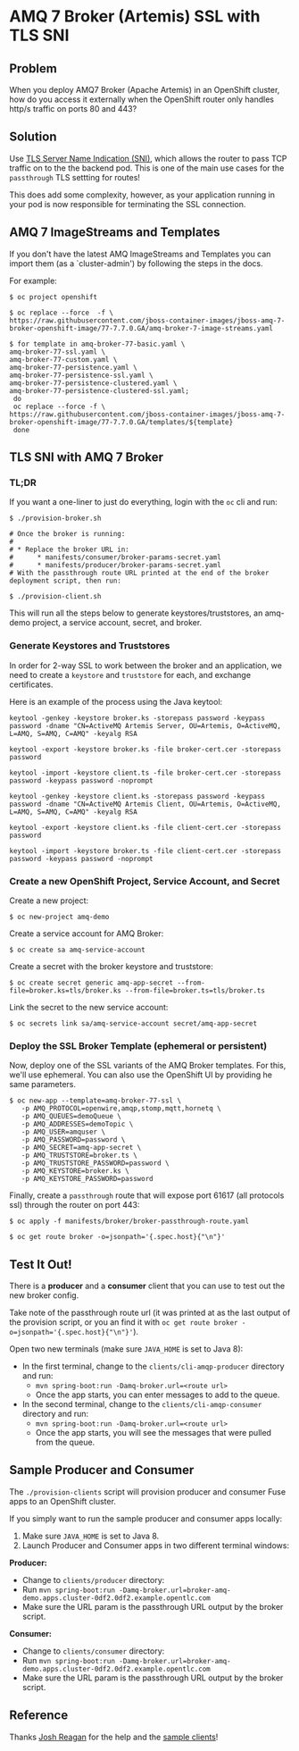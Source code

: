 # AMQ 7 Broker (Artemis) SSL with TLS SNI

## Problem

When you deploy AMQ7 Broker (Apache Artemis) in an OpenShift cluster, how do you access it externally when the OpenShift router only handles http/s traffic on ports 80 and 443?

## Solution

Use [TLS Server Name Indication (SNI)](https://en.wikipedia.org/wiki/Server_Name_Indication), which allows the router to pass TCP traffic on to the the backend pod.  This is one of the main use cases for the `passthrough` TLS settting for routes!

This does add some complexity, however, as your application running in your pod is now responsible for terminating the SSL connection.

## AMQ 7 ImageStreams and Templates

If you don't have the latest AMQ ImageStreams and Templates you can import them (as a `cluster-admin') by following the steps in the docs.

For example:

```
$ oc project openshift

$ oc replace --force  -f \
https://raw.githubusercontent.com/jboss-container-images/jboss-amq-7-broker-openshift-image/77-7.7.0.GA/amq-broker-7-image-streams.yaml

$ for template in amq-broker-77-basic.yaml \
amq-broker-77-ssl.yaml \
amq-broker-77-custom.yaml \
amq-broker-77-persistence.yaml \
amq-broker-77-persistence-ssl.yaml \
amq-broker-77-persistence-clustered.yaml \
amq-broker-77-persistence-clustered-ssl.yaml;
 do
 oc replace --force -f \
https://raw.githubusercontent.com/jboss-container-images/jboss-amq-7-broker-openshift-image/77-7.7.0.GA/templates/${template}
 done
```

## TLS SNI with AMQ 7 Broker

### TL;DR

If you want a one-liner to just do everything, login with the `oc` cli and run:

```
$ ./provision-broker.sh

# Once the broker is running:
# 
# * Replace the broker URL in:
#      * manifests/consumer/broker-params-secret.yaml
#      * manifests/producer/broker-params-secret.yaml
# With the passthrough route URL printed at the end of the broker deployment script, then run:

$ ./provision-client.sh
```

This will run all the steps below to generate keystores/truststores, an amq-demo project, a service account, secret, and broker.

### Generate Keystores and Truststores

In order for 2-way SSL to work between the broker and an application, we need to create a `keystore` and `truststore` for each, and exchange certificates.

Here is an example of the process using the Java keytool:

```
keytool -genkey -keystore broker.ks -storepass password -keypass password -dname "CN=ActiveMQ Artemis Server, OU=Artemis, O=ActiveMQ, L=AMQ, S=AMQ, C=AMQ" -keyalg RSA

keytool -export -keystore broker.ks -file broker-cert.cer -storepass password

keytool -import -keystore client.ts -file broker-cert.cer -storepass password -keypass password -noprompt

keytool -genkey -keystore client.ks -storepass password -keypass password -dname "CN=ActiveMQ Artemis Client, OU=Artemis, O=ActiveMQ, L=AMQ, S=AMQ, C=AMQ" -keyalg RSA

keytool -export -keystore client.ks -file client-cert.cer -storepass password

keytool -import -keystore broker.ts -file client-cert.cer -storepass password -keypass password -noprompt
```

### Create a new OpenShift Project, Service Account, and Secret

Create a new project:

```
$ oc new-project amq-demo
```

Create a service account for AMQ Broker:

```
$ oc create sa amq-service-account
```

Create a secret with the broker keystore and truststore:

```
$ oc create secret generic amq-app-secret --from-file=broker.ks=tls/broker.ks --from-file=broker.ts=tls/broker.ts
```

Link the secret to the new service account:

```
$ oc secrets link sa/amq-service-account secret/amq-app-secret
```

### Deploy the SSL Broker Template (ephemeral or persistent)

Now, deploy one of the SSL variants of the AMQ Broker templates.  For this, we'll use ephemeral.  You can also use the OpenShift UI by providing he same parameters.

```
$ oc new-app --template=amq-broker-77-ssl \
   -p AMQ_PROTOCOL=openwire,amqp,stomp,mqtt,hornetq \
   -p AMQ_QUEUES=demoQueue \
   -p AMQ_ADDRESSES=demoTopic \
   -p AMQ_USER=amquser \
   -p AMQ_PASSWORD=password \
   -p AMQ_SECRET=amq-app-secret \
   -p AMQ_TRUSTSTORE=broker.ts \
   -p AMQ_TRUSTSTORE_PASSWORD=password \
   -p AMQ_KEYSTORE=broker.ks \
   -p AMQ_KEYSTORE_PASSWORD=password
```

Finally, create a `passthrough` route that will expose port 61617 (all protocols ssl) through the router on port 443:

```
$ oc apply -f manifests/broker/broker-passthrough-route.yaml

$ oc get route broker -o=jsonpath='{.spec.host}{"\n"}'
```

## Test It Out!

There is a **producer** and a **consumer** client that you can use to test out the new broker config.

Take note of the passthrough route url (it was printed at as the last output of the provision script, or you an find it with `oc get route broker -o=jsonpath='{.spec.host}{"\n"}'`).

Open two new terminals (make sure `JAVA_HOME` is set to Java 8):
* In the first terminal, change to the `clients/cli-amqp-producer` directory and run:
    * `mvn spring-boot:run -Damq-broker.url=<route url>`
    * Once the app starts, you can enter messages to add to the queue.
* In the second terminal, change to the `clients/cli-amqp-consumer` directory and run:
    * `mvn spring-boot:run -Damq-broker.url=<route url>`
    * Once the app starts, you will see the messages that were pulled from the queue.

## Sample Producer and Consumer

The `./provision-clients` script will provision producer and consumer Fuse apps to an  OpenShift cluster.

If you simply want to run the sample producer and consumer apps locally:

1. Make sure `JAVA_HOME` is set to Java 8.
2. Launch Producer and Consumer apps in two different terminal windows:

**Producer:**
* Change to `clients/producer` directory:
* Run `mvn spring-boot:run -Damq-broker.url=broker-amq-demo.apps.cluster-0df2.0df2.example.opentlc.com`
* Make sure the URL param is the passthrough URL output by the broker script.

**Consumer:**
* Change to `clients/consumer` directory:
* Run `mvn spring-boot:run -Damq-broker.url=broker-amq-demo.apps.cluster-0df2.0df2.example.opentlc.com`
* Make sure the URL param is the passthrough URL output by the broker script.

## Reference

Thanks [Josh Reagan](https://github.com/joshdreagan) for the help and the [sample clients](https://github.com/joshdreagan/amqp-clients)!